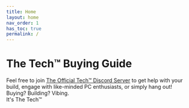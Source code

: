 ```yaml
---
title: Home
layout: home
nav_order: 1
has_toc: true
permalink: /
---
```



# The Tech™ Buying Guide

Feel free to join [The Official Tech™ Discord Server](https://discord.gg/fGNSuWzNHG) to get help with your build, engage with like-minded PC enthusiasts, or simply hang out!
<br>
Buying? Building? Vibing.
<br>
It's The Tech™
